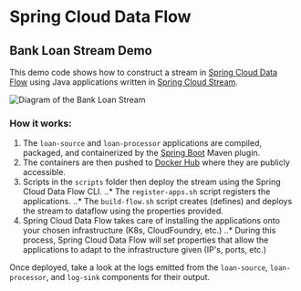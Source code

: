# Spring Cloud Data Flow
## Bank Loan Stream Demo

This demo code shows how to construct a stream in [Spring Cloud Data Flow][dataflow] using Java applications written in [Spring Cloud Stream][stream].

![Diagram of the Bank Loan Stream][diagram]

### How it works:

1. The `loan-source` and `loan-processor` applications are compiled, packaged, and containerized by the [Spring Boot][boot] Maven plugin. 
1. The containers are then pushed to [Docker Hub][hub] where they are publicly accessible.
1. Scripts in the `scripts` folder then deploy the stream using the Spring Cloud Data Flow CLI.
..* The `register-apps.sh` script registers the applications.
..* The `build-flow.sh` script creates (defines) and deploys the stream to dataflow using the properties provided.
1. Spring Cloud Data Flow takes care of installing the applications onto your chosen infrastructure (K8s, CloudFoundry, etc.)
..* During this process, Spring Cloud Data Flow will set properties that allow the applications to adapt to the infrastructure given (IP's, ports, etc.)

Once deployed, take a look at the logs emitted from the `loan-source`, `loan-processor`, and `log-sink` components for their output.

[hub]: https://hub.docker.com/u/benwilcock
[boot]: https://spring.io/projects/spring-boot
[dataflow]: https://dataflow.spring.io
[stream]: https://spring.io/projects/spring-cloud-stream
[diagram]: https://github.com/benwilcock/spring-cloud-dataflow-demo/blob/master/img/bank-loan-stream.png?raw=true
